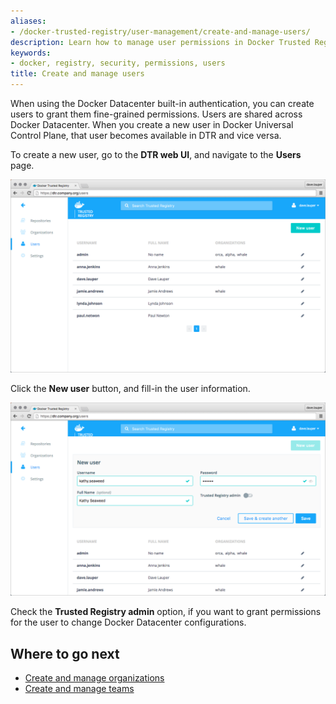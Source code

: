 ```yaml
---
aliases:
- /docker-trusted-registry/user-management/create-and-manage-users/
description: Learn how to manage user permissions in Docker Trusted Registry.
keywords:
- docker, registry, security, permissions, users
title: Create and manage users
---
```


When using the Docker Datacenter built-in authentication, you can create users
to grant them fine-grained permissions.
Users are shared across Docker Datacenter. When you create a new user in
Docker Universal Control Plane, that user becomes available in DTR and vice
versa.

To create a new user, go to the **DTR web UI**, and navigate to the **Users**
page.

![](../images/create-manage-users-1.png)

Click the **New user** button, and fill-in the user information.

![](../images/create-manage-users-2.png)

Check the **Trusted Registry admin** option, if you want to grant permissions
for the user to change Docker Datacenter configurations.

## Where to go next

* [Create and manage organizations](create-and-manage-orgs.md)
* [Create and manage teams](create-and-manage-teams.md)
